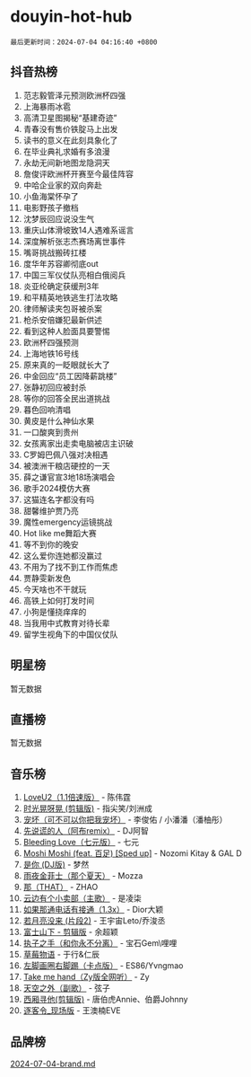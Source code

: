 # douyin-hot-hub

`最后更新时间：2024-07-04 04:16:40 +0800`

## 抖音热榜

1. 范志毅管泽元预测欧洲杯四强
1. 上海暴雨冰雹
1. 高清卫星图揭秘“基建奇迹”
1. 青春没有售价铁腚马上出发
1. 读书的意义在此刻具象化了
1. 在毕业典礼求婚有多浪漫
1. 永劫无间新地图龙隐洞天
1. 詹俊评欧洲杯开赛至今最佳阵容
1. 中哈企业家的双向奔赴
1. 小鱼海棠怀孕了
1. 电影野孩子撤档
1. 沈梦辰回应说没生气
1. 重庆山体滑坡致14人遇难系谣言
1. 深度解析张志杰赛场离世事件
1. 嘴哥挑战搬砖扛楼
1. 度华年苏容卿彻底out
1. 中国三军仪仗队亮相白俄阅兵
1. 炎亚纶确定获缓刑3年
1. 和平精英地铁逃生打法攻略
1. 律师解读夹包哥被杀案
1. 枪杀安倍嫌犯最新供述
1. 看到这种人脸面具要警惕
1. 欧洲杯四强预测
1. 上海地铁16号线
1. 原来真的一眨眼就长大了
1. 中金回应“员工因降薪跳楼”
1. 张静初回应被封杀
1. 等你的回答全民出道挑战
1. 暮色回响清唱
1. 黄皮是什么神仙水果
1. 一口酸爽到贵州
1. 女孩离家出走卖电脑被店主识破
1. C罗姆巴佩八强对决相遇
1. 被澳洲干粮店硬控的一天
1. 薛之谦官宣3地18场演唱会
1. 歌手2024模仿大赛
1. 这猫连名字都没有吗
1. 甜馨维护贾乃亮
1. 魔性emergency运镜挑战
1. Hot like me舞蹈大赛
1. 等不到你的晚安
1. 这么爱你连她都没赢过
1. 不用为了找不到工作而焦虑
1. 贾静雯新发色
1. 今天啥也不干就玩
1. 高铁上如何打发时间
1. 小狗是懂挠痒痒的
1. 当我用中式教育对待长辈
1. 留学生视角下的中国仪仗队

## 明星榜

暂无数据

## 直播榜

暂无数据

## 音乐榜

1. [LoveU2（1.1倍速版）](https://sf5-hl-cdn-tos.douyinstatic.com/obj/tos-cn-ve-2774/oQMeDffLaEmgMwgCOEMAFCI6INzoFPgWdD0rsa) - 陈伟霆
1. [时光晃呀晃 (剪辑版)](https://sf6-cdn-tos.douyinstatic.com/obj/tos-cn-ve-2774/o8ACeQem3gwI1x3GIYGAfKG0LJebKFRJDwRwyW) - 指尖笑/刘洲成
1. [宠坏（可不可以你把我宠坏）](https://sf3-cdn-tos.douyinstatic.com/obj/tos-cn-ve-2774/ocWI8ft2gd0rAfXKzvKGeMQM6fVLTLfA8UJzwl) - 李俊佑 / 小潘潘（潘柚彤）
1. [先说谎的人（阿布remix）](https://sf3-cdn-tos.douyinstatic.com/obj/tos-cn-ve-2774/owQtOFmAzBgxBKDOYfeCTQTgE9cDORrOQqmCZy) - DJ阿智
1. [Bleeding Love（七元版）](https://sf3-cdn-tos.douyinstatic.com/obj/tos-cn-ve-2774/oEgC9eZFHQ1MfSRnrfkzFp8AayDWqAQMABBgUs) - 七元
1. [Moshi Moshi (feat. 百足) [Sped up]](https://sf5-hl-cdn-tos.douyinstatic.com/obj/tos-cn-ve-2774/ocCPFQcXJLeroaIdQLIGAoeeYM3OAUYGDguHXz) - Nozomi Kitay & GAL D
1. [是你 (DJ版)](https://sf3-cdn-tos.douyinstatic.com/obj/tos-cn-ve-2774/1ec766e572b34c42853ce6315d426850) - 梦然
1. [雨夜金菲士（那个夏天）](https://sf3-cdn-tos.douyinstatic.com/obj/tos-cn-ve-2774/osPmPLDWQBBE2Z6bftCgYwkFaF4pEYEneXaZQs) - Mozza
1. [那（THAT）](https://sf3-cdn-tos.douyinstatic.com/obj/tos-cn-ve-2774/oIIWGeBZCnlGx9tl0gFlCfwlQbj7QWAD8HYAGg) - ZHAO
1. [云边有个小卖部（主歌）](https://sf5-hl-cdn-tos.douyinstatic.com/obj/tos-cn-ve-2774/okvgzOZylLA4WYUHkAhpy5DrCiqAmBjiMIkJp) - 是凌柒
1. [如果那通电话有接通（1.3x）](https://sf5-hl-cdn-tos.douyinstatic.com/obj/tos-cn-ve-2774/ocJeJKhUhAJG8EYZiEFfGFAPkD3beMQ5mwDv1e) - Dior大颖
1. [若月亮没来 (片段2)](https://sf3-cdn-tos.douyinstatic.com/obj/tos-cn-ve-2774/ocQavLLjkCOeDxGyYeIMGgNAIwJ0QXE1Ve3Fzv) - 王宇宙Leto/乔浚丞
1. [富士山下 - 剪辑版](https://sf5-hl-cdn-tos.douyinstatic.com/obj/tos-cn-ve-2774/o4QGmeUZhQXvtC5BDkogeQni8WbdCBUJEYI12v) - 余超颖
1. [执子之手（和你永不分离）](https://sf5-hl-cdn-tos.douyinstatic.com/obj/tos-cn-ve-2774/oU4mUWISThYfqtA61VOl8PAQGeK2LGGQfFCZfY) - 宝石Gem\哩哩
1. [草莓物语](https://sf3-cdn-tos.douyinstatic.com/obj/tos-cn-ve-2774/okynhJ7jEAIIZBfsLgYMEI8QC3WbQNN66RKzhT) - 于行&仁辰
1. [左脚画圈右脚踢（卡点版）](https://sf3-cdn-tos.douyinstatic.com/obj/tos-cn-ve-2774/oAoAIr8BJv8B7W4CEBMsaSfDWrAiF4izwIDMJg) - ES86/Yvngmao
1. [Take me hand（Zy版全网听）](https://sf5-hl-cdn-tos.douyinstatic.com/obj/tos-cn-ve-2774/owyUoUuVpA1I7BiszAYMSqbGseWQw8P7Ea2BiR) - Zy
1. [天空之外（副歌）](https://sf3-cdn-tos.douyinstatic.com/obj/tos-cn-ve-2774/oAYn0BTp8jS8iSyZSHMUWAikyvAWI1c7aiJTr) - 弦子
1. [西厢寻他(剪辑版)](https://sf3-cdn-tos.douyinstatic.com/obj/tos-cn-ve-2774/oUsAVfAQKlRNxEv5qxvIB8o5qmIWUcXbzJKJhw) - 唐伯虎Annie、伯爵Johnny
1. [逐客令_现场版](https://sf5-hl-cdn-tos.douyinstatic.com/obj/tos-cn-ve-2774/okjvqFftEMAIgLPvI8f4MT5CZVyxmDQdBOwjBv) - 王澳楠EVE

## 品牌榜

[2024-07-04-brand.md](2024-07-04-brand.md)
